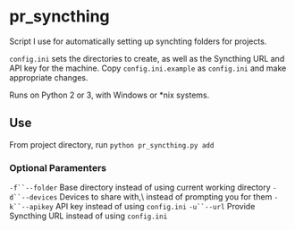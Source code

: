 pr_syncthing
============

Script I use for automatically setting up synchting folders for projects.

`config.ini` sets the directories to create, as well as the Syncthing URL and API key for the machine. Copy `config.ini.example` as `config.ini` and make appropriate changes.

Runs on Python 2 or 3, with Windows or *nix systems.

Use
---

From project directory, run `python pr_syncthing.py add`

### Optional Paramenters

`-f``--folder` Base directory instead of using current working directory
`-d``--devices` Devices to share with,\ instead of prompting you for them
`-k``--apikey` API key instead of using `config.ini`
`-u``--url` Provide Syncthing URL instead of using `config.ini`
